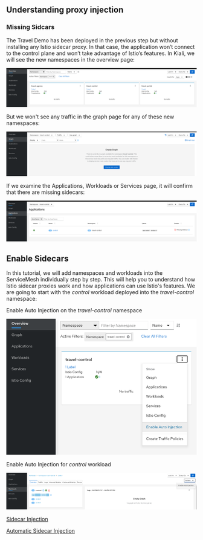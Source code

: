 ## Understanding proxy injection
### Missing Sidcars
The Travel Demo has been deployed in the previous step but without installing any Istio sidecar proxy.
In that case, the application won’t connect to the control plane and won’t take advantage of Istio’s features.
In Kiali, we will see the new namespaces in the overview page:

![Overview](./images/overview.png)

But we won't see any traffic in the graph page for any of these new namespaces:

![Empty Graph](./images/empty-graph.png)

If we examine the Applications, Workloads or Services page, it will confirm that there are missing sidecars:

![Missing Sidecar](./images/missing-sidecar.png)

## Enable Sidecars

In this tutorial, we will add namespaces and workloads into the ServiceMesh individually step by step.
This will help you to understand how Istio sidecar proxies work and how applications can use Istio's features.
We are going to start with the *control* workload deployed into the *travel-control* namespace:

Enable Auto Injection on the *travel-control* namespace

![Enable Auto Injection per Namespace](./images/travel-control-namespace.png)

Enable Auto Injection for *control* workload

![Enable Auto Injection per Workkload](./images/control-workload.png)

[Sidecar Injection](https://docs.openshift.com/container-platform/4.11/service_mesh/v2x/prepare-to-deploy-applications-ossm.html)

[Automatic Sidecar Injection](https://docs.openshift.com/container-platform/4.11/service_mesh/v2x/prepare-to-deploy-applications-ossm.html)
